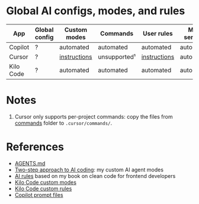 # Global AI configs, modes, and rules

| App | Global config | Custom modes | Commands | User rules | MCP servers |
| --- | --- | --- | --- | --- | --- |
| Copilot | ? | automated | automated | automated | automated |
| Cursor | ? | [instructions](https://github.com/sapegin/two-step-ai-coding-modes/tree/main?tab=readme-ov-file#cursor-custom-modes) | unsupported¹ | [instructions](https://github.com/sapegin/washingcode-book/blob/master/ai/Readme.md#cursor) | automated |
| Kilo Code | ? | automated | automated | automated | automated |

# Notes

1. Cursor only supports per-project commands: copy the files from [commands](./commands) folder to `.cursor/commands/`.

# References

- [AGENTS.md](https://agents.md/)
- [Two-step approach to AI coding](https://github.com/sapegin/two-step-ai-coding-modes): my custom AI agent modes
- [AI rules](https://github.com/sapegin/washingcode-book/tree/master/ai) based on my book on clean code for frontend developers
- [Kilo Code custom modes](https://kilocode.ai/docs/features/custom-modes)
- [Kilo Code custom rules](https://kilocode.ai/docs/advanced-usage/custom-rules)
- [Copilot prompt files](https://code.visualstudio.com/docs/copilot/customization/prompt-files)
